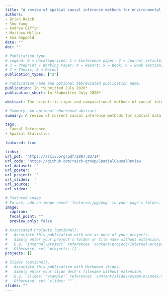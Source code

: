 ```yaml
---
title: "A review of spatial causal inference methods for environmental and epidemiological applications"
authors:
- Brian Reich
- Shu Yang
- Andrew Giffin
- Matthew Miller
- Ana Rappold
date: ""
doi: ""

# Publication type.
# Legend: 0 = Uncategorized; 1 = Conference paper; 2 = Journal article;
# 3 = Preprint / Working Paper; 4 = Report; 5 = Book; 6 = Book section;
# 7 = Thesis; 8 = Patent
publication_types: ["2"]

# Publication name and optional abbreviated publication name.
publication: In *Submitted July 2020*
publication_short: In *Submitted July 2020*

abstract: The scientific rigor and computational methods of causal inference have had great impacts on many disciplines, but have only recently begun to take hold in spatial applications. Spatial casual inference poses analytic challenges due to complex correlation structures and interference between the treatment at one location and the outcomes at others. In this paper, we review the current literature on spatial causal inference and identify areas of future work. We first discuss methods that exploit spatial structure to account for unmeasured confounding variables. We then discuss causal analysis in the presence of spatial interference including several common assumptions used to reduce the complexity of the interference patterns under consideration. These methods are extended to the spatiotemporal case where we compare and contrast the potential outcomes framework with Granger causality, and to geostatistical analyses involving spatial random fields of treatments and responses. The methods are introduced in the context of observational environmental and epidemiological studies, and are compared using both a simulation study and analysis of the effect of ambient air pollution on COVID-19 mortality rate. Code to implement many of the methods using the popular Bayesian software OpenBUGS is provided.

# Summary. An optional shortened abstract.
summary: A review of current causal inference methods for spatial data.

tags:
- Causal Inference
- Spatial Statistics

featured: true

links:
url_pdf: 'https://arxiv.org/pdf/2007.02714'
url_code: 'https://github.com/reich-group/SpatialCausalReview'
url_dataset: ''
url_poster: ''
url_project: ''
url_slides: ''
url_source: ''
url_video: ''

# Featured image
# To use, add an image named `featured.jpg/png` to your page's folder. 
image:
  caption: ''
  focal_point: ""
  preview_only: false

# Associated Projects (optional).
#   Associate this publication with one or more of your projects.
#   Simply enter your project's folder or file name without extension.
#   E.g. `internal-project` references `content/project/internal-project/index.md`.
#   Otherwise, set `projects: []`.
projects: []

# Slides (optional).
#   Associate this publication with Markdown slides.
#   Simply enter your slide deck's filename without extension.
#   E.g. `slides: "example"` references `content/slides/example/index.md`.
#   Otherwise, set `slides: ""`.
slides: ""
---
```


